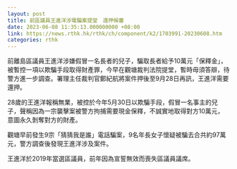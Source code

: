 ```yaml
---
layout: post
title: 前區議員王進洋涉電騙案提堂　還押候審
date: 2023-06-08 11:35:13.000000000 +08:00
link: https://news.rthk.hk/rthk/ch/component/k2/1703991-20230608.htm
categories: rthk
---
```


前離島區議員王進洋涉嫌假冒一名長者的兒子，騙取長者給予10萬元「保釋金」，被暫控一項以欺騙手段取得財產罪，今早在觀塘裁判法院提堂，暫時毋須答辯，待警方進一步調查。署理主任裁判官鄭紀航將案件押後至9月28日再訊，王進洋需要還押。

28歲的王進洋報稱無業，被控於今年5月30日以欺騙手段，假冒一名事主的兒子，聲稱因為一宗襲擊案被警方拘捕需要現金保釋，不誠實地取得對方10萬元，意圖永久剝奪對方的財產。

觀塘早前發生9宗「猜猜我是誰」電話騙案，9名年長女子懷疑被騙去合共約97萬元，警方調查後發現王進洋涉及案件。

王進洋於2019年當選區議員，前年因為宣誓無效而喪失區議員議席。
